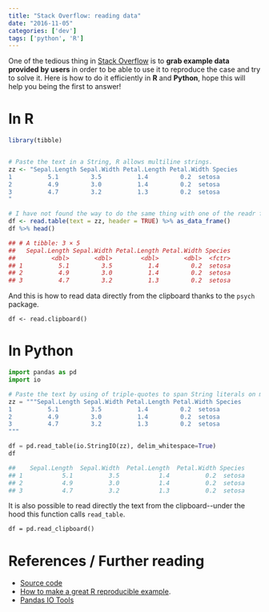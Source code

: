 ```yaml
---
title: "Stack Overflow: reading data"
date: "2016-11-05"
categories: ['dev']
tags: ['python', 'R']
---
```


One of the tedious thing in [Stack Overflow](http://stackoverflow.com/) is to **grab example data provided by users** in order to be able to use it to reproduce the case and try to solve it. Here is how to do it efficiently in **R** and **Python**, hope this will help you being the first to answer!

# In R

```r
library(tibble)


# Paste the text in a String, R allows multiline strings.
zz <- "Sepal.Length Sepal.Width Petal.Length Petal.Width Species
1          5.1         3.5          1.4         0.2  setosa
2          4.9         3.0          1.4         0.2  setosa
3          4.7         3.2          1.3         0.2  setosa
"

# I have not found the way to do the same thing with one of the readr function :-(
df <- read.table(text = zz, header = TRUE) %>% as_data_frame()
df %>% head()

## # A tibble: 3 × 5
##   Sepal.Length Sepal.Width Petal.Length Petal.Width Species
##          <dbl>       <dbl>        <dbl>       <dbl>  <fctr>
## 1          5.1         3.5          1.4         0.2  setosa
## 2          4.9         3.0          1.4         0.2  setosa
## 3          4.7         3.2          1.3         0.2  setosa
```

And this is how to read data directly from the clipboard thanks to the 
`psych` package.

`df <- read.clipboard()`

# In Python

```python
import pandas as pd
import io

# Paste the text by using of triple-quotes to span String literals on multiple lines
zz = """Sepal.Length Sepal.Width Petal.Length Petal.Width Species
1          5.1         3.5          1.4         0.2  setosa
2          4.9         3.0          1.4         0.2  setosa
3          4.7         3.2          1.3         0.2  setosa
"""

df = pd.read_table(io.StringIO(zz), delim_whitespace=True)
df

##    Sepal.Length  Sepal.Width  Petal.Length  Petal.Width Species
## 1           5.1          3.5           1.4          0.2  setosa
## 2           4.9          3.0           1.4          0.2  setosa
## 3           4.7          3.2           1.3          0.2  setosa
```

It is also possible to read directly the text from the clipboard--under the hood this function calls `read_table`.

`df = pd.read_clipboard()`

# References / Further reading

* [Source code](https://gist.github.com/romainx/07a5a5dfeb663f29abebb92b14a64f05)
* [How to make a great R reproducible example](https://stackoverflow.com/questions/5963269/how-to-make-a-great-r-reproducible-example).
* [Pandas IO Tools](https://pandas.pydata.org/pandas-docs/stable/io.html)